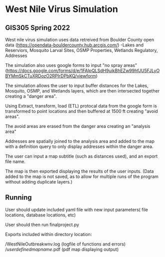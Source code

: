 # West Nile Virus Simulation
## GIS305 Spring 2022

West nile virus simulation uses data retreived from Boulder County open data (https://opendata-bouldercounty.hub.arcgis.com/)
-Lakes and Reserviors, Mosquito Larval Sites, OSMP Properties, Wetlands Regulatory, Addresses


The simulation also uses google forms to input "no spray areas" (https://docs.google.com/forms/d/e/1FAIpQLSdH9uikBhEZw99hfJU5FJLyOBYMmSkCTuXRDozO2RPIrDPbKQ/viewform)


The simulation allows the user to input buffer distances for the Lakes, Mosquito, OSMP, and Wetlands layers, which are then intersected together creating a "danger area".


Using Extract, transform, load (ETL) protocal data from the google form is transformed to point locations and then buffered at 1500 ft creating "avoid areas".


The avoid areas are erased from the danger area creating an "analysis area" 


Addresses are spatially joined to the analysis area and added to the map with a definition query to only display addresses within the danger area.

The user can input a map subtitle (such as distances used), and an export file name.

The map is then exported displaying the results of the user inputs. (Data added to the map is not saved, as to allow for multiple runs of the program without adding duplicate layers.)


## Running

User should update included yaml file with new input parameters( file locations, database locations, etc)

User should then run finalproject.py

Exports included within directory location:

/WestNileOutbreakwnv.log (logfile of functions and errors)<br>
/*userdefinedmapname*.pdf (pdf map displaying output)
